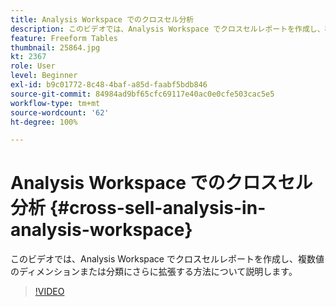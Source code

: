 ```yaml
---
title: Analysis Workspace でのクロスセル分析
description: このビデオでは、Analysis Workspace でクロスセルレポートを作成し、複数値のディメンションまたは分類にさらに拡張する方法について説明します。
feature: Freeform Tables
thumbnail: 25864.jpg
kt: 2367
role: User
level: Beginner
exl-id: b9c01772-8c48-4baf-a85d-faabf5bdb846
source-git-commit: 84984ad9bf65cfc69117e40ac0e0cfe503cac5e5
workflow-type: tm+mt
source-wordcount: '62'
ht-degree: 100%

---
```


# Analysis Workspace でのクロスセル分析 {#cross-sell-analysis-in-analysis-workspace}

このビデオでは、Analysis Workspace でクロスセルレポートを作成し、複数値のディメンションまたは分類にさらに拡張する方法について説明します。

>[!VIDEO](https://video.tv.adobe.com/v/40765/?quality=12&learn=on&captions=jpn)
